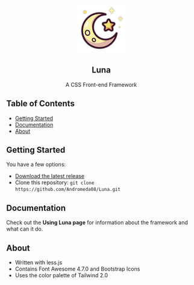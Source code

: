 <p align="center">
    <img src='assets/luna-shadow.png' width='128' height='128'/>
</p>
<h2 align="center">Luna</h2>
<p align="center">
A CSS Front-end Framework
</p>

## Table of Contents
- [Getting Started](#getting-started)
- [Documentation](#documentation)
- [About](#about)
## Getting Started
You have a few options:
- [Download the latest release]()
- Clone this repository: `git clone https://github.com/Andromeda08/Luna.git`

## Documentation
Check out the **Using Luna page** for information about the framework and what can it do.

## About
- Written with less.js
- Contains Font Awesome 4.7.0 and Bootstrap Icons
- Uses the color palette of Tailwind 2.0

